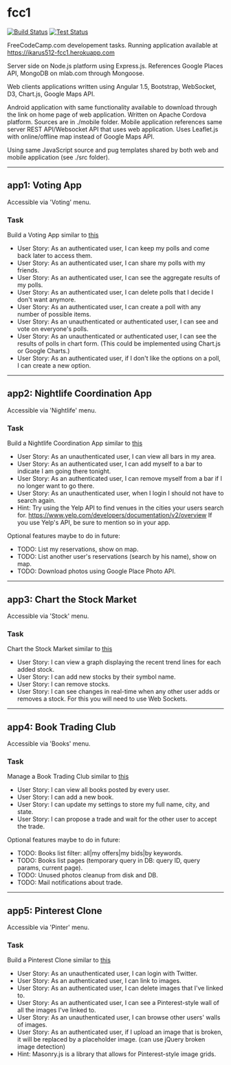 # fcc1

[![Build Status](https://travis-ci.org/ikarus512/fcc1.svg?branch=master)](https://travis-ci.org/ikarus512/fcc1)
[![Test Status](https://travis-ci.org/ikarus512/fcc1.svg?branch=master)](https://travis-ci.org/ikarus512/fcc1)

FreeCodeCamp.com developement tasks. Running application available at https://ikarus512-fcc1.herokuapp.com




Server side on Node.js platform using Express.js. References Google Places API, MongoDB on mlab.com through Mongoose.

Web clients applications written using Angular 1.5, Bootstrap, WebSocket, D3, Chart.js, Google Maps API.

Android application with same functionality available to download through the link on home page of web application.
Written on Apache Cordova platform. Sources are in ./mobile folder.
Mobile application references same server REST API/Websocket API that uses web application.
Uses Leaflet.js with online/offline map instead of Google Maps API.

Using same JavaScript source and pug templates shared by both web and mobile application (see ./src folder).

--------------------------------------------------------------------------------

## app1: Voting App
Accessible via 'Voting' menu.

### Task
Build a Voting App similar to [this](https://fcc-voting-arthow4n.herokuapp.com)

+ User Story: As an authenticated user, I can keep my polls and come back later to access them.
+ User Story: As an authenticated user, I can share my polls with my friends.
+ User Story: As an authenticated user, I can see the aggregate results of my polls.
+ User Story: As an authenticated user, I can delete polls that I decide I don't want anymore.
+ User Story: As an authenticated user, I can create a poll with any number of possible items.
+ User Story: As an unauthenticated or authenticated user, I can see and vote on everyone's polls.
+ User Story: As an unauthenticated or authenticated user, I can see the results of polls in chart form. (This could be implemented using Chart.js or Google Charts.)
+ User Story: As an authenticated user, if I don't like the options on a poll, I can create a new option.


--------------------------------------------------------------------------------

## app2: Nightlife Coordination App
Accessible via 'Nightlife' menu.

### Task
Build a Nightlife Coordination App
similar to [this](http://whatsgoinontonight.herokuapp.com)

+ User Story: As an unauthenticated user, I can view all bars in my area.
+ User Story: As an authenticated user, I can add myself to a bar to indicate I am going there tonight.
+ User Story: As an authenticated user, I can remove myself from a bar if I no longer want to go there.
+ User Story: As an unauthenticated user, when I login I should not have to search again.
+ Hint: Try using the Yelp API to find venues in the cities your users search for.
  https://www.yelp.com/developers/documentation/v2/overview
  If you use Yelp's API, be sure to mention so in your app.

Optional features maybe to do in future:

- TODO: List my reservations, show on map.
- TODO: List another user's reservations (search by his name), show on map.
- TODO: Download photos using Google Place Photo API.


--------------------------------------------------------------------------------

## app3: Chart the Stock Market
Accessible via 'Stock' menu.

### Task
Chart the Stock Market
similar to [this](http://watchstocks.herokuapp.com)

+ User Story: I can view a graph displaying the recent trend lines for each added stock.
+ User Story: I can add new stocks by their symbol name.
+ User Story: I can remove stocks.
+ User Story: I can see changes in real-time when any other user adds or removes a stock. For this you will need to use Web Sockets.


--------------------------------------------------------------------------------

## app4: Book Trading Club
Accessible via 'Books' menu.

### Task
Manage a Book Trading Club
similar to [this](http://bookjump.herokuapp.com)

+ User Story: I can view all books posted by every user.
+ User Story: I can add a new book.
+ User Story: I can update my settings to store my full name, city, and state.
+ User Story: I can propose a trade and wait for the other user to accept the trade.

Optional features maybe to do in future:

- TODO: Books list filter: all|my offers|my bids|by keywords.
- TODO: Books list pages (temporary query in DB: query ID, query params, current page).
- TODO: Unused photos cleanup from disk and DB.
- TODO: Mail notifications about trade.


--------------------------------------------------------------------------------

## app5: Pinterest Clone
Accessible via 'Pinter' menu.

### Task
Build a Pinterest Clone
similar to [this](https://midnight-dust.hyperdev.space)

- User Story: As an unauthenticated user, I can login with Twitter.
- User Story: As an authenticated user, I can link to images.
- User Story: As an authenticated user, I can delete images that I've linked to.
- User Story: As an authenticated user, I can see a Pinterest-style wall of all the images I've linked to.
- User Story: As an unauthenticated user, I can browse other users' walls of images.
- User Story: As an authenticated user, if I upload an image that is broken, it will be replaced by a placeholder image. (can use jQuery broken image detection)
- Hint: Masonry.js is a library that allows for Pinterest-style image grids.
